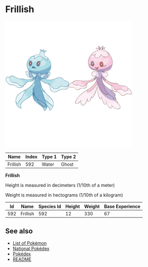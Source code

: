 # Frillish


![Frillish](images/592.png)

| **Name** | **Index** | **Type 1** | **Type 2** |
|----|----|----|----|
| Frillish | 592 | Water | Ghost  |

**Frillish** 


Height is measured in decimeters (1/10th of a meter)

Weight is measured in hectograms (1/10th of a kilogram)

| **Id** | **Name** | **Species Id** | **Height** | **Weight** | **Base Experience** |
|--------|----------|----------------|------------|------------|---------------------|
| 592 | Frillish | 592 | 12 | 330 | 67 |


## See also

- [List of Pokémon](../pokemon.md)
- [National Pokédex](../national_pokedex.md)
- [Pokédex](../pokedex.md)
- [README](../README.md)
